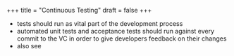 +++
title = "Continuous Testing"
draft = false
+++

-   tests should run as vital part of the development process
-   automated unit tests and acceptance tests should run against every commit to the VC in order to give developers feedback on their changes
-   also see
